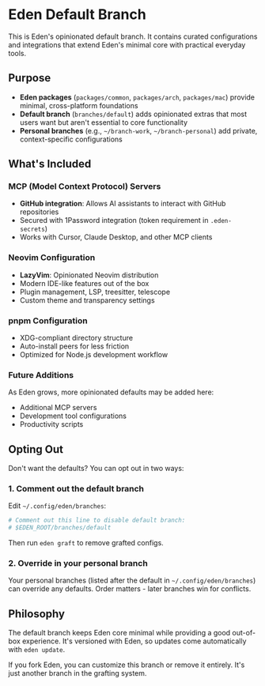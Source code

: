 # Eden Default Branch

This is Eden's opinionated default branch. It contains curated configurations and integrations that extend Eden's minimal core with practical everyday tools.

## Purpose

- **Eden packages** (`packages/common`, `packages/arch`, `packages/mac`) provide minimal, cross-platform foundations
- **Default branch** (`branches/default`) adds opinionated extras that most users want but aren't essential to core functionality
- **Personal branches** (e.g., `~/branch-work`, `~/branch-personal`) add private, context-specific configurations

## What's Included

### MCP (Model Context Protocol) Servers
- **GitHub integration**: Allows AI assistants to interact with GitHub repositories
- Secured with 1Password integration (token requirement in `.eden-secrets`)
- Works with Cursor, Claude Desktop, and other MCP clients

### Neovim Configuration
- **LazyVim**: Opinionated Neovim distribution
- Modern IDE-like features out of the box
- Plugin management, LSP, treesitter, telescope
- Custom theme and transparency settings

### pnpm Configuration
- XDG-compliant directory structure
- Auto-install peers for less friction
- Optimized for Node.js development workflow

### Future Additions
As Eden grows, more opinionated defaults may be added here:
- Additional MCP servers
- Development tool configurations
- Productivity scripts

## Opting Out

Don't want the defaults? You can opt out in two ways:

### 1. Comment out the default branch
Edit `~/.config/eden/branches`:
```bash
# Comment out this line to disable default branch:
# $EDEN_ROOT/branches/default
```

Then run `eden graft` to remove grafted configs.

### 2. Override in your personal branch
Your personal branches (listed after the default in `~/.config/eden/branches`) can override any defaults. Order matters - later branches win for conflicts.

## Philosophy

The default branch keeps Eden core minimal while providing a good out-of-box experience. It's versioned with Eden, so updates come automatically with `eden update`.

If you fork Eden, you can customize this branch or remove it entirely. It's just another branch in the grafting system.

